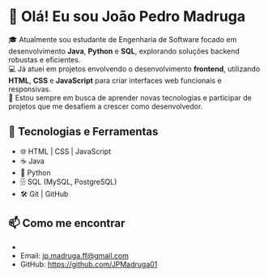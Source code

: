 # 👋 Olá! Eu sou João Pedro Madruga

🎓 Atualmente sou estudante de Engenharia de Software focado em desenvolvimento **Java**, **Python** e **SQL**, explorando soluções backend robustas e eficientes.  
💻 Já atuei em projetos envolvendo o desenvolvimento **frontend**, utilizando **HTML**, **CSS** e **JavaScript** para criar interfaces web funcionais e responsivas.  
🚀 Estou sempre em busca de aprender novas tecnologias e participar de projetos que me desafiem a crescer como desenvolvedor.

## 🧰 Tecnologias e Ferramentas
- 🌐 HTML | CSS | JavaScript
- ☕ Java
- 🐍 Python
- 🗄️ SQL (MySQL, PostgreSQL)
- 🛠️ Git | GitHub

## 📫 Como me encontrar
- [LinkedIn]: https://www.linkedin.com/in/jo%C3%A3o-pedro-madruga-0ba526196/ 
- Email: jp.madruga.ff@gmail.com  
- GitHub: https://github.com/JPMadruga01



